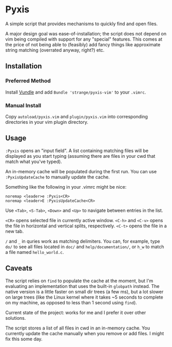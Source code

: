 # Pyxis

A simple script that provides mechanisms to quickly find and open files.

A major design goal was ease-of-installation; the script does not depend on
vim being compiled with support for any "special" features. This comes at the
price of not being able to (feasibly) add fancy things like approximate string
matching (overrated anyway, right?) etc.


## Installation

### Preferred Method

Install [Vundle] and add `Bundle 'strange/pyxis-vim'` to your `.vimrc`.

### Manual Install

Copy `autoload/pyxis.vim` and `plugin/pyxis.vim` into corresponding
directories in your vim plugin directory.


## Usage

`:Pyxis` opens an "input field". A list containing matching files will be
displayed as you start typing (assuming there are files in your cwd that match
what you've typed).

An in-memory cache will be populated during the first run. You can use
`:PyxisUpdateCache` to manually update the cache.

Something like the following in your .vimrc might be nice:

    noremap <leader>e :Pyxis<CR>
    noremap <leader>E :PyxisUpdateCache<CR>

Use `<Tab>`, `<S-Tab>`, `<Down>` and `<Up>` to navigate between entries in the
list.

`<CR>` opens selected file in currently active window. `<C-h>` and `<C-v>`
opens the file in horizontal and vertical splits, respectively. `<C-t>` opens
the file in a new tab.

`/` and `_` in quries work as matching delimiters. You can, for example, type
`do/` to see all files located in `doc/` and `help/documentation/`, or `h_w`
to match a file named `hello_world.c`. 


## Caveats

The script relies on `find` to populate the cache at the moment, but I'm
evaluating an implementation that uses the built-in `globpath` instead. The
native version is a little faster on small dir trees (a few ms), but a lot
slower on large trees (like the Linux kernel where it takes ~5 seconds to
complete on my machine, as opposed to less than 1 second using `find`).

Current state of the project: works for me and I prefer it over other
solutions.

The script stores a list of all files in cwd in an in-memory cache. You
currently update the cache manually when you remove or add files. I might fix
this some day.


[Vundle]:http://github.com/gmarik/vundle
